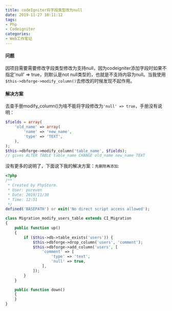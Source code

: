 ```yaml
---
title: codeIgniter将字段类型改为null
date: 2019-11-27 10:11:12
tags:
- Php
- Codeigniter
categories:
- Web工作笔记
---
```


#### 问题 ####

因项目需要需要修改字段类型修改为支持null，因为codeigniter添加字段时如果不指定'null' => true，则默认是not null类型的，也就是不支持内容为null。当我使用`$this->dbforge->modify_column()`去修改的时候发现不起作用。

<!-- more -->

#### 解决方案 ####

去查手册modify_column()为啥不能将字段修改为`'null' => true`，手册没有说明：
```php
$fields = array(
    'old_name' => array(
        'name' => 'new_name',
        'type' => 'TEXT',
    ),
);
$this->dbforge->modify_column('table_name', $fields);
// gives ALTER TABLE table_name CHANGE old_name new_name TEXT
```
没有更多的说明了，下面说下我的解决方案：`先删除再添加`:
```php
<?php
/**
 * Created by PhpStorm.
 * User: pureven
 * Date: 2019/11/30
 * Time: 12:51
 */
defined('BASEPATH') or exit('No direct script access allowed');

class Migration_modify_users_table extends CI_Migration
{
    public function up()
    {
        if ($this->db->table_exists('users')) {
            $this->dbforge->drop_column('users', 'comment');
            $this->dbforge->add_column('users', [
                'comment' => [
                    'type' => 'text',
                    'null' => true,
                ],
            ]);
        }
    }

    public function down()
    {
    }
}
```
